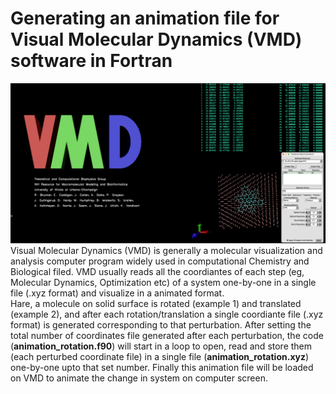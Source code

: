 # Generating an animation file for Visual Molecular Dynamics (VMD) software in Fortran
![image alt](https://github.com/atomicadi/Animate-a-rotating-molecule-on-solid-surface_in-Fortran/blob/77e654e17ab198b5ca6d11fa38d2ae6e7e3bff33/Untitled.001.png)
Visual Molecular Dynamics (VMD) is generally a molecular visualization and analysis computer program widely used in computational Chemistry and Biological filed. VMD usually reads all the coordiantes of each step (eg, Molecular Dynamics, Optimization etc) of a system one-by-one in a single file (.xyz format) and visualize in a animated format.\
Hare, a molecule on solid surface is rotated (example 1) and translated (example 2), and after each rotation/translation a single coordiante file (.xyz format) is generated corresponding to that perturbation. After setting the total number of coordinates file generated after each perturbation, the code (**animation_rotation.f90**) will start in a loop to open, read and store them (each perturbed coordinate file) in a single file (**animation_rotation.xyz**) one-by-one upto that set number. Finally this animation file will be loaded on VMD to animate the change in system on computer screen.
